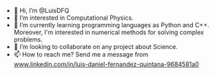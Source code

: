 - 👋 Hi, I’m @LuisDFQ
- 👀 I’m interested in Computational Physics.
- 🌱 I’m currently learning programming languages as Python and C++. Moreover, I'm interested in numerical methods for solving complex problems.
- 💞️ I’m looking to collaborate on any project about Science.
- 📫 How to reach me? Send me a message from www.linkedin.com/in/luis-daniel-fernandez-quintana-9684581a0

<!---
LuisDFQ/LuisDFQ is a ✨ special ✨ repository because its `README.md` (this file) appears on your GitHub profile.
You can click the Preview link to take a look at your changes.
--->
